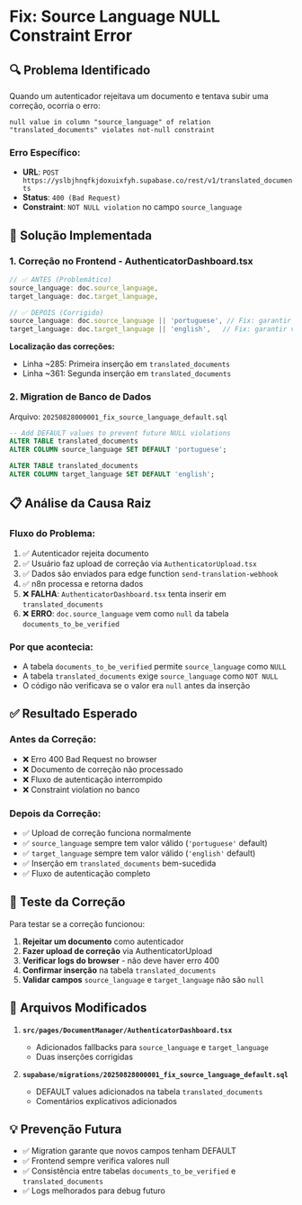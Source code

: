 # Fix: Source Language NULL Constraint Error

## 🔍 **Problema Identificado**

Quando um autenticador rejeitava um documento e tentava subir uma correção, ocorria o erro:
```
null value in column "source_language" of relation "translated_documents" violates not-null constraint
```

### **Erro Específico:**
- **URL**: `POST https://yslbjhnqfkjdoxuixfyh.supabase.co/rest/v1/translated_documents`
- **Status**: `400 (Bad Request)`
- **Constraint**: `NOT NULL violation` no campo `source_language`

## 🔧 **Solução Implementada**

### **1. Correção no Frontend - AuthenticatorDashboard.tsx**
```typescript
// ✅ ANTES (Problemático)
source_language: doc.source_language,
target_language: doc.target_language,

// ✅ DEPOIS (Corrigido)
source_language: doc.source_language || 'portuguese', // Fix: garantir valor não-nulo
target_language: doc.target_language || 'english',   // Fix: garantir valor não-nulo
```

**Localização das correções:**
- Linha ~285: Primeira inserção em `translated_documents`
- Linha ~361: Segunda inserção em `translated_documents` 

### **2. Migration de Banco de Dados**
Arquivo: `20250828000001_fix_source_language_default.sql`
```sql
-- Add DEFAULT values to prevent future NULL violations
ALTER TABLE translated_documents 
ALTER COLUMN source_language SET DEFAULT 'portuguese';

ALTER TABLE translated_documents 
ALTER COLUMN target_language SET DEFAULT 'english';
```

## 📋 **Análise da Causa Raiz**

### **Fluxo do Problema:**
1. ✅ Autenticador rejeita documento
2. ✅ Usuário faz upload de correção via `AuthenticatorUpload.tsx`
3. ✅ Dados são enviados para edge function `send-translation-webhook`
4. ✅ n8n processa e retorna dados
5. ❌ **FALHA**: `AuthenticatorDashboard.tsx` tenta inserir em `translated_documents`
6. ❌ **ERRO**: `doc.source_language` vem como `null` da tabela `documents_to_be_verified`

### **Por que acontecia:**
- A tabela `documents_to_be_verified` permite `source_language` como `NULL`
- A tabela `translated_documents` exige `source_language` como `NOT NULL`
- O código não verificava se o valor era `null` antes da inserção

## ✅ **Resultado Esperado**

### **Antes da Correção:**
- ❌ Erro 400 Bad Request no browser
- ❌ Documento de correção não processado
- ❌ Fluxo de autenticação interrompido
- ❌ Constraint violation no banco

### **Depois da Correção:**
- ✅ Upload de correção funciona normalmente
- ✅ `source_language` sempre tem valor válido (`'portuguese'` default)
- ✅ `target_language` sempre tem valor válido (`'english'` default)
- ✅ Inserção em `translated_documents` bem-sucedida
- ✅ Fluxo de autenticação completo

## 🔄 **Teste da Correção**

Para testar se a correção funcionou:

1. **Rejeitar um documento** como autenticador
2. **Fazer upload de correção** via AuthenticatorUpload
3. **Verificar logs do browser** - não deve haver erro 400
4. **Confirmar inserção** na tabela `translated_documents`
5. **Validar campos** `source_language` e `target_language` não são `null`

## 📝 **Arquivos Modificados**

1. **`src/pages/DocumentManager/AuthenticatorDashboard.tsx`**
   - Adicionados fallbacks para `source_language` e `target_language`
   - Duas inserções corrigidas

2. **`supabase/migrations/20250828000001_fix_source_language_default.sql`**
   - DEFAULT values adicionados na tabela `translated_documents`
   - Comentários explicativos adicionados

## 💡 **Prevenção Futura**

- ✅ Migration garante que novos campos tenham DEFAULT
- ✅ Frontend sempre verifica valores null
- ✅ Consistência entre tabelas `documents_to_be_verified` e `translated_documents`
- ✅ Logs melhorados para debug futuro

